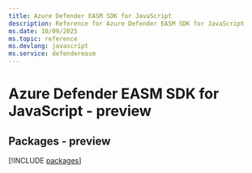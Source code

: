 ```yaml
---
title: Azure Defender EASM SDK for JavaScript
description: Reference for Azure Defender EASM SDK for JavaScript
ms.date: 10/09/2025
ms.topic: reference
ms.devlang: javascript
ms.service: defendereasm
---
```

# Azure Defender EASM SDK for JavaScript - preview
## Packages - preview
[!INCLUDE [packages](defender-easm-index.md)]